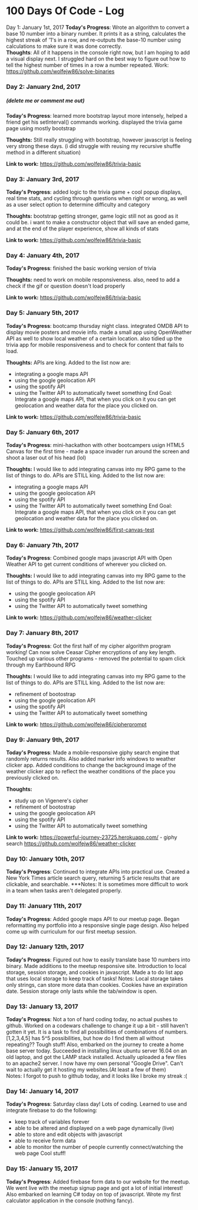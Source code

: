 # 100 Days Of Code - Log

Day 1:  January 1st, 2017 
**Today's Progress**: Wrote an algorithm to convert a base 10 number into a binary number.  It prints it as a string, calculates the highest streak of '1's in a row, and re-outputs the base-10 number using calculations to make sure it was done correctly.  
**Thoughts**:  All of it happens in the console right now, but I am hoping to add a visual display next.  I struggled hard on the best way to figure out how to tell the highest number of times in a row a number repeated.
Work:  https://github.com/wolfejw86/solve-binaries





### Day 2: January 2nd, 2017
##### (delete me or comment me out)

**Today's Progress**: learned more bootstrap layout more intensely, helped a friend get his setInterval() commands working.  displayed the trivia game page using mostly bootstrap

**Thoughts:** Still really struggling with bootstrap, however javascript is feeling very strong these days.  (i did struggle with reusing my recursive shuffle method in a different situation)

**Link to work:** https://github.com/wolfejw86/trivia-basic


### Day 3: January 3rd, 2017

**Today's Progress**: added logic to the trivia game + cool popup displays, real time stats, and cycling through questions when right or wrong, as well as a user select option to determine difficulty and category

**Thoughts:** bootstrap getting stronger, game logic still not as good as it could be.  i want to make a constructor object that will save an ended game, and at the end of the player experience, show all kinds of stats

**Link to work:** https://github.com/wolfejw86/trivia-basic

### Day 4: January 4th, 2017

**Today's Progress**: finished the basic working version of trivia

**Thoughts:** need to work on mobile responsiveness.  also, need to add a check if the gif or question doesn't load properly

**Link to work:** https://github.com/wolfejw86/trivia-basic

### Day 5: January 5th, 2017

**Today's Progress**: bootcamp thursday night class.  integrated OMDB API to display movie posters and movie info.  made a small app using OpenWeather API as well to show local weather of a certain location.  also tidied up the trivia app for mobile responsiveness and to check for content that fails to load.

**Thoughts:** APIs are king.  Added to the list now are:
- integrating a google maps API
- using the google geolocation API
- using the spotify API
- using the Twitter API to automatically tweet something
End Goal:  Integrate a google maps API, that when you click on it you can get geolocation and weather data for the place you clicked on.

**Link to work:** https://github.com/wolfejw86/trivia-basic

### Day 5: January 6th, 2017

**Today's Progress**: mini-hackathon with other bootcampers usign HTML5 Canvas for the first time - made a space invader run around the screen and shoot a laser out of his head (lol)

**Thoughts:** 
I would like to add integrating canvas into my RPG game to the list of things to do.
APIs are STILL king.  Added to the list now are:
- integrating a google maps API
- using the google geolocation API
- using the spotify API
- using the Twitter API to automatically tweet something
End Goal:  Integrate a google maps API, that when you click on it you can get geolocation and weather data for the place you clicked on.

**Link to work:** https://github.com/wolfejw86/first-canvas-test

### Day 6: January 7th, 2017

**Today's Progress**: Combined google maps javascript API with Open Weather API to get current conditions of wherever you clicked on.

**Thoughts:** 
I would like to add integrating canvas into my RPG game to the list of things to do.
APIs are STILL king.  Added to the list now are:

- using the google geolocation API
- using the spotify API
- using the Twitter API to automatically tweet something


**Link to work:** https://github.com/wolfejw86/weather-clicker

### Day 7: January 8th, 2017

**Today's Progress**: Got the first half of my cipher algorithm program working! Can now solve Ceasar Cipher encryptions of any key length. Touched up various other programs - removed the potential to spam click through my Earthbound RPG

**Thoughts:** 
I would like to add integrating canvas into my RPG game to the list of things to do.
APIs are STILL king.  Added to the list now are:
- refinement of bootostrap
- using the google geolocation API
- using the spotify API
- using the Twitter API to automatically tweet something


**Link to work:** https://github.com/wolfejw86/cipherprompt


### Day 9: January 9th, 2017

**Today's Progress**: Made a mobile-responsive giphy search engine that randomly returns results.
Also added marker info windows to weather clicker app.  Added conditions to change the background image of the weather clicker app to reflect the weather conditions of the place you previously clicked on.

**Thoughts:** 
- study up on Vigenere's cipher
- refinement of bootostrap
- using the google geolocation API
- using the spotify API
- using the Twitter API to automatically tweet something


**Link to work:** https://powerful-journey-23725.herokuapp.com/ - giphy search
https://github.com/wolfejw86/weather-clicker

### Day 10: January 10th, 2017

**Today's Progress**: 
Continued to integrate APIs into practical use.
Created a New York Times article search query, returning 5 article results that are clickable, and searchable.
***Notes:
It is sometimes more difficult to work in a team when tasks aren't delegated properly.  

### Day 11: January 11th, 2017

**Today's Progress**: Added google maps API to our meetup page.  Began reformatting my portfolio into a responsive single page design.  Also helped come up with curriculum for our first meetup session.

### Day 12: January 12th, 2017

**Today's Progress**: Figured out how to easily translate base 10 numbers into binary.
Made additions to the meetup responsive site.
Introduction to local storage, session storage, and cookies in javascript.  Made a to do list app that uses local storage to keep track of tasks!
Notes:
Local storage takes only strings, can store more data than cookies.  Cookies have an expiration date.  Session storage only lasts while the tab/window is open.

### Day 13: January 13, 2017

**Today's Progress**: Not a ton of hard coding today, no actual pushes to github.  Worked on a codewars challenge to change it up a bit - still haven't gotten it yet.  It is a task to find all possibilities of combinations of numbers.  [1,2,3,4,5] has 5^5 possibilities, but how do I find them all without repeating??  Tough stuff!
Also, embarked on the journey to create a home base server today.  Succeeded in installing linux ubuntu server 16.04 on an old laptop, and got the LAMP stack installed.  Actually uploaded a few files to an apache2 server.  I now have my own personal "Google Drive".  Can't wait to actually get it hosting my websites.(At least a few of them)  
Notes:
I forgot to push to github today, and it looks like I broke my streak :(

### Day 14: January 14, 2017

**Today's Progress**: Saturday class day! Lots of coding.  Learned to use and integrate firebase to do the following:
- keep track of variables forever
- able to be altered and displayed on a web page dynamically (live)
- able to store and edit objects with javascript
- able to receive form data
- able to monitor the number of people currently connect/watching the web page
Cool stuff!

### Day 15: January 15, 2017

**Today's Progress**: Added firebase form data to our website for the meetup.  We went live with the meetup signup page and got a lot of initial interest!  Also embarked on learning C# today on top of javascript.  Wrote my first calculator application in the console (nothing fancy). 
